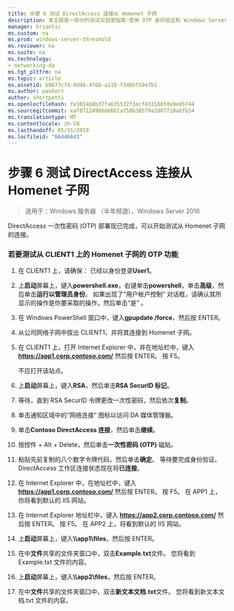 ```yaml
---
title: 步骤 6 测试 DirectAccess 连接从 Homenet 子网
description: 本主题是一部分的测试实验室指南-使用 OTP 身份验证和 Windows Server 2016 的 RSA SecurID 演示 DirectAccess
manager: brianlic
ms.custom: na
ms.prod: windows-server-threshold
ms.reviewer: na
ms.suite: na
ms.technology:
- networking-da
ms.tgt_pltfrm: na
ms.topic: article
ms.assetid: b9b77cfd-8dd4-476b-a118-f3d6bf59e7b1
ms.author: pashort
author: shortpatti
ms.openlocfilehash: fe3014b8b37fab35532f3ecf833188fda9e8b744
ms.sourcegitcommit: eaf071249b6eb6b1a758b38579a2d87710abfb54
ms.translationtype: MT
ms.contentlocale: zh-CN
ms.lasthandoff: 05/31/2019
ms.locfileid: "66446643"
---
```

# <a name="step-6-test-directaccess-connectivity-from-the-homenet-subnet"></a>步骤 6 测试 DirectAccess 连接从 Homenet 子网

>适用于：Windows 服务器 （半年频道），Windows Server 2016

DirectAccess 一次性密码 (OTP) 部署现已完成，可以开始测试从 Homenet 子网的连接。  
  
### <a name="to-test-otp-functionality-from-the-homenet-subnet-on-client1"></a>若要测试从 CLIENT1 上的 Homenet 子网的 OTP 功能  
  
1. 在 CLIENT1 上，请确保： 已经以身份登录**User1**。  
  
2. 上**启动**屏幕上，键入**powershell.exe**，右键单击**powershell**，单击**高级**，然后单击**运行以管理员身份**。 如果出现了“用户帐户控制”  对话框，请确认其所显示的操作是你要采取的操作，然后单击“是”  。  
  
3. 在 Windows PowerShell 窗口中，键入**gpupdate /force**，然后按 ENTER。  
  
4. 从公司网络子网中拔出 CLIENT1，并将其连接到 Homenet 子网。  
  
5. 在 CLIENT1 上，打开 Internet Explorer 中，并在地址栏中，键入 **https://app1.corp.contoso.com/** 然后按 ENTER。 按 F5。  
  
   不应打开该站点。  
  
6. 上**启动**屏幕上，键入**RSA**，然后单击**RSA SecurID 标记**。  
  
7. 等待，直到 RSA SecurID 令牌更改一次性密码，然后依次**复制**。  
  
8. 单击通知区域中的“网络连接”  图标以访问 DA 媒体管理器。  
  
9. 单击**Contoso DirectAccess 连接**，然后单击**继续**。  
  
10. 按控件 + Alt + Delete，然后单击**一次性密码 (OTP)** 磁贴。  
  
11. 粘贴先前复制的八个数字令牌代码，然后单击**确定**。 等待要完成身份验证。 DirectAccess 工作区连接状态现在将**已连接**。  
  
12. 在 Internet Explorer 中，在地址栏中，键入 **https://app1.corp.contoso.com/** 然后按 ENTER。 按 F5。 在 APP1 上，你将看到默认的 IIS 网站。  
  
13. 在 Internet Explorer 地址栏中，键入 **https://app2.corp.contoso.com/** 然后按 ENTER。 按 F5。 在 APP2 上，将看到默认的 IIS 网站。  
  
14. 上**启动**屏幕上，键入<strong>\\\app1\files</strong>，然后按 ENTER。  
  
15. 在中**文件**共享的文件夹窗口中，双击**Example.txt**文件。 您将看到 Example.txt 文件的内容。  
  
16. 上**启动**屏幕上，键入<strong>\\\app2\files</strong>，然后按 ENTER。  
  
17. 在中**文件**共享的文件夹窗口中，双击**新文本文档.txt**文件。 您将看到新文本文档.txt 文件的内容。  
  


